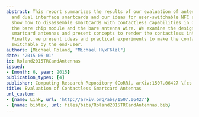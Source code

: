 ```yaml
---
abstract: This report summarizes the results of our evaluation of antennas of contactless
  and dual interface smartcards and our ideas for user-switchable NFC antennas. We
  show how to disassemble smartcards with contactless capabilities in order to obtain
  the bare chip module and the bare antenna wire. We examine the design of various
  smartcard antennas and present concepts to render the contactless interface unusable.
  Finally, we present ideas and practical experiments to make the contactless interface
  switchable by the end-user.
authors: [Michael Roland, "Michael H\xF6lzl"]
date: '2015-06-01'
id: Roland2015TRCardAntennas
issued:
- {month: 6, year: 2015}
publication_types: [4]
publisher: Computing Research Repository (CoRR), arXiv:1507.06427 \[cs.CR\]
title: Evaluation of Contactless Smartcard Antennas
url_custom:
- {name: Link, url: 'http://arxiv.org/abs/1507.06427'}
- {name: bibtex, url: files/bibs/Roland2015TRCardAntennas.bib}
---
```

